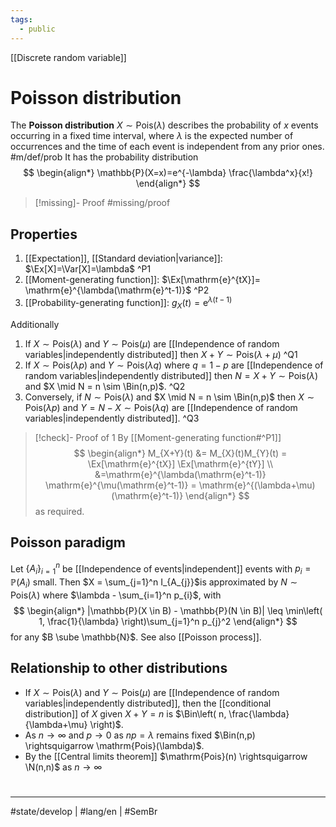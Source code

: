 ```yaml
---
tags:
  - public
---
```

[[Discrete random variable]]
# Poisson distribution

The **Poisson distribution** $X \sim \mathrm{Pois}(\lambda)$ describes the probability of $x$ events occurring in a fixed time interval,
where $\lambda$ is the expected number of occurrences and the time of each event is independent from any prior ones. #m/def/prob 
It has the probability distribution
$$
\begin{align*}
\mathbb{P}(X=x)=e^{-\lambda} \frac{\lambda^x}{x!}
\end{align*}
$$

> [!missing]- Proof
> #missing/proof

## Properties

1. [[Expectation]], [[Standard deviation|variance]]: $\Ex[X]=\Var[X]=\lambda$ ^P1
2. [[Moment-generating function]]: $\Ex[\mathrm{e}^{tX}]= \mathrm{e}^{\lambda(\mathrm{e}^t-1)}$ ^P2
3. [[Probability-generating function]]: $g_{X}(t) = \mathrm{e}^{\lambda(t-1)}$

Additionally

1. If $X \sim \mathrm{Pois}(\lambda)$ and $Y \sim \mathrm{Pois}(\mu)$ are [[Independence of random variables|independently distributed]] then $X+Y \sim \mathrm{Pois}(\lambda+\mu)$ ^Q1
2. If $X \sim \mathrm{Pois}(\lambda p)$ and $Y \sim \mathrm{Pois}(\lambda q)$ where $q = 1-p$ are [[Independence of random variables|independently distributed]] then $N = X+Y \sim \mathrm{Pois}(\lambda)$ and $X \mid N = n \sim \Bin(n,p)$. ^Q2
3. Conversely, if $N \sim \mathrm{Pois}(\lambda)$ and $X \mid N = n \sim \Bin(n,p)$ then $X \sim \mathrm{Pois}(\lambda p)$ and $Y = N - X \sim \mathrm{Pois}(\lambda q)$ are [[Independence of random variables|independently distributed]]. ^Q3

> [!check]- Proof of 1
> By [[Moment-generating function#^P1]]
> $$
> \begin{align*}
> M_{X+Y}(t) &= M_{X}(t)M_{Y}(t)
> = \Ex[\mathrm{e}^{tX}] \Ex[\mathrm{e}^{tY}]  \\
> &=\mathrm{e}^{\lambda(\mathrm{e}^t-1)} \mathrm{e}^{\mu(\mathrm{e}^t-1)} 
> = \mathrm{e}^{(\lambda+\mu)(\mathrm{e}^t-1)}
> \end{align*}
> $$
> as required. <span class="QED"/>

## Poisson paradigm
Let $\{ A_{i} \}_{i=1}^n$ be [[Independence of events|independent]] events with $p_{i} = \mathbb{P}(A_{i})$ small.
Then $X = \sum_{j=1}^n I_{A_{j}}$is approximated by $N \sim \mathrm{Pois}(\lambda)$ where $\lambda - \sum_{i=1}^n p_{i}$,
with
$$
\begin{align*}
|\mathbb{P}(X \in B) - \mathbb{P}(N \in B)| \leq \min\left( 1, \frac{1}{\lambda} \right)\sum_{j=1}^n p_{j}^2
\end{align*}
$$
for any $B \sube \mathbb{N}$.
See also [[Poisson process]].

## Relationship to other distributions

- If $X \sim \mathrm{Pois}(\lambda)$ and $Y \sim \mathrm{Pois}(\mu)$ are [[Independence of random variables|independently distributed]],
then the [[conditional distribution]] of $X$ given $X+Y = n$ is $\Bin\left( n, \frac{\lambda}{\lambda+\mu} \right)$.
- As $n \to \infty$ and $p \to 0$ as $np = \lambda$ remains fixed $\Bin(n,p) \rightsquigarrow \mathrm{Pois}(\lambda)$.
- By the [[Central limits theorem]] $\mathrm{Pois}(n) \rightsquigarrow \N(n,n)$ as $n \to \infty$

#
---
#state/develop | #lang/en | #SemBr
